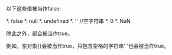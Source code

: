 以下这些值被当作false:

*. false
*. null
*. undefined
*. '' //空字符串
*. 0
*. NaN

除此之外，都会被当作true。

例如，空对象{}会被当作true，只包含空格的字符串' '也会被当作true。